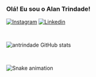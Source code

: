 ### Olá! Eu sou o Alan Trindade!

[![Instagram](https://img.shields.io/badge/Instagram-E4405F?style=for-the-badge&logo=instagram&logoColor=white)](https://www.instagram.com/antrindade26/)
[![Linkedin](https://img.shields.io/badge/LinkedIn-0077B5?style=for-the-badge&logo=linkedin&logoColor=white)](https://www.linkedin.com/in/trindadealan/)

<br>

![antrindade GitHub stats](https://github-readme-stats.vercel.app/api?username=antrindade&show_icons=true&theme=highcontrast)

<br>
  
<div> 
  
  ![Snake animation](https://github.com/antrindade/antrindade/blob/output/github-contribution-grid-snake.svg)
 
</div>
